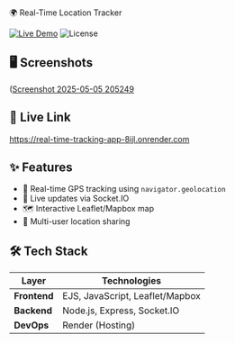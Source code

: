 🌍 Real-Time Location Tracker

[![Live Demo](https://img.shields.io/badge/Demo-Live-green)](https://real-time-tracking-app-8ijl.onrender.com)
![License](https://img.shields.io/badge/License-MIT-blue)

## 🖥️ Screenshots

([Screenshot 2025-05-05 205249](https://github.com/user-attachments/assets/e0fb5553-3950-4d7b-bba7-9e9d5dcdca2a)



## 🔗 Live Link
https://real-time-tracking-app-8ijl.onrender.com

## ✨ Features
- 📍 Real-time GPS tracking using `navigator.geolocation`
- 🔄 Live updates via Socket.IO
- 🗺️ Interactive Leaflet/Mapbox map
- 👥 Multi-user location sharing

## 🛠 Tech Stack
| Layer | Technologies |
|-------|--------------|
| **Frontend** | EJS, JavaScript, Leaflet/Mapbox |
| **Backend** | Node.js, Express, Socket.IO |
| **DevOps** | Render (Hosting) |


